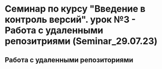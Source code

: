 ﻿# Семинар по курсу "Введение в контроль версий". урок №3 - Работа с удаленными репозитриями (Seminar_29.07.23)
## Работа с удаленными репозиториями